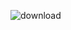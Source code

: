 ![download](https://user-images.githubusercontent.com/106904139/172303468-3c0e7f92-d3fe-422b-87fc-b4841faf541e.png)

<!--
**amh-ranjbar/amh-ranjbar** is a ✨ _special_ ✨ repository because its `README.md` (this file) appears on your GitHub profile.

Here are some ideas to get you started:

- 🔭 I’m currently working on ...
- 🌱 I’m currently learning ...
- 👯 I’m looking to collaborate on ...
- 🤔 I’m looking for help with ...
- 💬 Ask me about ...
- 📫 How to reach me: ...
- 😄 Pronouns: ...
- ⚡ Fun fact: ...
-->
